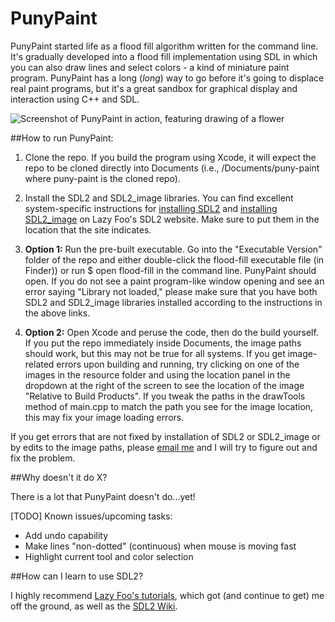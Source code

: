# PunyPaint

PunyPaint started life as a flood fill algorithm written for the command line. It's gradually developed into a flood fill implementation using SDL in which you can also draw lines and select colors - a kind of miniature paint program. PunyPaint has a long (_long_) way to go before it's going to displace real paint programs, but it's a great sandbox for graphical display and interaction using C++ and SDL.

![Screenshot of PunyPaint in action, featuring drawing of a flower](https://eabrash.github.io/assets/punypaint_small.png)

##How to run PunyPaint:

1. Clone the repo. If you build the program using Xcode, it will expect the repo to be cloned directly into Documents (i.e., /Documents/puny-paint where puny-paint is the cloned repo).

2. Install the SDL2 and SDL2_image libraries. You can find excellent system-specific instructions for [installing SDL2](http://lazyfoo.net/tutorials/SDL/01_hello_SDL/index.php) and [installing SDL2_image](http://lazyfoo.net/tutorials/SDL/06_extension_libraries_and_loading_other_image_formats/index.php) on Lazy Foo's SDL2 website. Make sure to put them in the location that the site indicates.

3. **Option 1:** Run the pre-built executable.
 Go into the "Executable Version" folder of the repo and either double-click the flood-fill executable file (in Finder)) or run $ open flood-fill in the command line. PunyPaint should open. If you do not see a paint program-like window opening and see an error saying "Library not loaded," please make sure that you have both SDL2 and SDL2_image libraries installed according to the instructions in the above links.

4. **Option 2:** Open Xcode and peruse the code, then do the build yourself.
 If you put the repo immediately inside Documents, the image paths should work, but this may not be true for all systems. If you get image-related errors upon building and running, try clicking on one of the images in the resource folder and using the location panel in the dropdown at the right of the screen to see the location of the image "Relative to Build Products". If you tweak the paths in the drawTools method of main.cpp to match the path you see for the image location, this may fix your image loading errors.

If you get errors that are not fixed by installation of SDL2 or SDL2_image or by edits to the image paths, please [email me](mailto:emabrash@gmail.com) and I will try to figure out and fix the problem.

##Why doesn't it do X?

There is a lot that PunyPaint doesn't do...yet!

[TODO] Known issues/upcoming tasks:
* Add undo capability
* Make lines "non-dotted" (continuous) when mouse is moving fast
* Highlight current tool and color selection

##How can I learn to use SDL2?

I highly recommend [Lazy Foo's tutorials](http://lazyfoo.net/tutorials/SDL/index.php), which got (and continue to get) me off the ground, as well as the [SDL2 Wiki](https://wiki.libsdl.org/).
